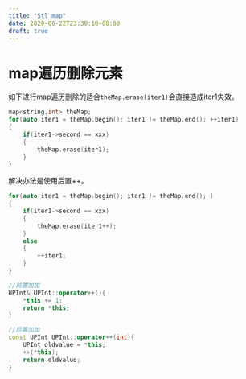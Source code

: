 ```yaml
---
title: "Stl_map"
date: 2020-06-22T23:30:10+08:00
draft: true
---
```


# map遍历删除元素

如下进行map遍历删除的适合`theMap.erase(iter1)`会直接造成iter1失效。
```c++
map<string,int> theMap;
for(auto iter1 = theMap.begin(); iter1 != theMap.end(); ++iter1)
{
	if(iter1->second == xxx)
	{
		theMap.erase(iter1);
	}
} 
```

解决办法是使用后置++。
```c++
for(auto iter1 = theMap.begin(); iter1 != theMap.end(); )
{
	if(iter1->second == xxx)
	{
		theMap.erase(iter1++);
	}
	else
	{
		++iter1;
	}
}
```

```c++
//前置加加
UPInt& UPInt::operator++(){
    *this += 1;
    return *this;
}

//后置加加
const UPInt UPInt::operator++(int){
    UPInt oldvalue = *this;
    ++(*this);
    return oldvalue;
}
```

